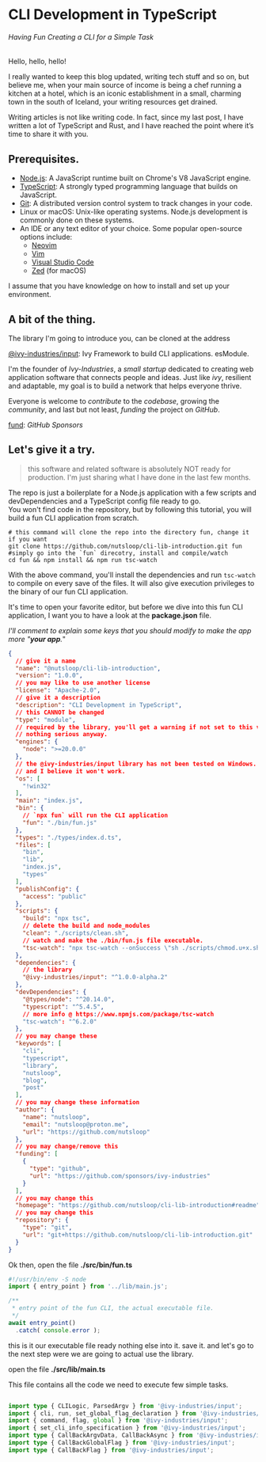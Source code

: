 # CLI Development in TypeScript

###### Having Fun Creating a CLI for a Simple Task

Hello, hello, hello!

I really wanted to keep this blog updated, writing tech stuff and so on, but believe me, when your main source of income is being a chef running a kitchen at a hotel, which is an iconic establishment in a small, charming town in the south of Iceland, your writing resources get drained.

Writing articles is not like writing code. In fact, since my last post, I have written a lot of TypeScript and Rust, and I have reached the point where it’s time to share it with you.

## Prerequisites.

- [Node.js](https://nodejs.org/): A JavaScript runtime built on Chrome's V8 JavaScript engine.
- [TypeScript](https://www.typescriptlang.org/): A strongly typed programming language that builds on JavaScript.
- [Git](https://git-scm.com/): A distributed version control system to track changes in your code.
- Linux or macOS: Unix-like operating systems. Node.js development is commonly done on these systems.
- An IDE or any text editor of your choice. Some popular open-source options include: 
  -   [Neovim](https://neovim.io/)
  - [Vim](https://www.vim.org/)
  - [Visual Studio Code](https://code.visualstudio.com/)
  - [Zed](https://zed.dev/) (for macOS)

I assume that you have knowledge on how to install and set up your environment.

## A bit of the thing.

The library I'm going to introduce you, can be cloned at the address

[@ivy-industries/input](https://github.com/ivy-industries/input): Ivy Framework to build CLI applications. esModule.

I'm the founder of _Ivy-Industries_, a _small startup_ dedicated to creating web application software that connects people and ideas. Just like _ivy_, resilient and adaptable, my goal is to build a network that helps everyone thrive.

Everyone is welcome to _contribute_ to the _codebase_, growing the _community_, and last but not least, _funding_ the project on _GitHub_.

[fund](https://github.com/sponsors/ivy-industries): _GitHub Sponsors_

## Let's give it a try.

> this software and related software is absolutely NOT ready for production. I'm just sharing what I have done in the last few months.

The repo is just a boilerplate for a Node.js application with a few scripts and devDependencies and a TypeScript config file ready to go.  
You won't find code in the repository, but by following this tutorial, you will build a fun CLI application from scratch.

```shell
# this command will clone the repo into the directory fun, change it if you want
git clone https://github.com/nutsloop/cli-lib-introduction.git fun
#simply go into the `fun` direcotry, install and compile/watch
cd fun && npm install && npm run tsc-watch
```

With the above command, you'll install the dependencies and run `tsc-watch` to compile on every save of the files. It will also give execution privileges to the binary of our fun CLI application.

It's time to open your favorite editor, but before we dive into this fun CLI application, I want you to have a look at the **package.json** file.

_I'll comment to explain some keys that you should modify to make the app more "**your app**._"

```json
{
  // give it a name
  "name": "@nutsloop/cli-lib-introduction",
  "version": "1.0.0",
  // you may like to use another license
  "license": "Apache-2.0",
  // give it a description
  "description": "CLI Development in TypeScript",
  // this CANNOT be changed
  "type": "module",
  // required by the library, you'll get a warning if not set to this version
  // nothing serious anyway.
  "engines": {
    "node": ">=20.0.0"
  },
  // the @ivy-industries/input library has not been tested on Windows.
  // and I believe it won't work.
  "os": [
    "!win32"
  ],
  "main": "index.js",
  "bin": {
	// `npx fun` will run the CLI application
    "fun": "./bin/fun.js"
  },
  "types": "./types/index.d.ts",
  "files": [
    "bin",
    "lib",
    "index.js",
    "types"
  ],
  "publishConfig": {
    "access": "public"
  },
  "scripts": {
    "build": "npx tsc",
    // delete the build and node_modules
    "clean": "./scripts/clean.sh",
    // watch and make the ./bin/fun.js file executable.
    "tsc-watch": "npx tsc-watch --onSuccess \"sh ./scripts/chmod.u+x.sh\""
  },
  "dependencies": {
	// the library
    "@ivy-industries/input": "^1.0.0-alpha.2"
  },
  "devDependencies": {
    "@types/node": "^20.14.0",
    "typescript": "^5.4.5",
    // more info @ https://www.npmjs.com/package/tsc-watch
    "tsc-watch": "^6.2.0"
  },
  // you may change these
  "keywords": [
    "cli",
    "typescript",
    "library",
    "nutsloop",
    "blog",
    "post"
  ],
  // you may change these information
  "author": {
    "name": "nutsloop",
    "email": "nutsloop@proton.me",
    "url": "https://github.com/nutsloop"
  },
  // you may change/remove this
  "funding": [
    {
      "type": "github",
      "url": "https://github.com/sponsors/ivy-industries"
    }
  ],
  // you may change this
  "homepage": "https://github.com/nutsloop/cli-lib-introduction#readme",
  // you may change this
  "repository": {
    "type": "git",
    "url": "git+https://github.com/nutsloop/cli-lib-introduction.git"
  }
}
```

Ok then, open the file **./src/bin/fun.ts**

```TypeScript
#!/usr/bin/env -S node
import { entry_point } from '../lib/main.js';

/**
 * entry point of the fun CLI, the actual executable file.
 */
await entry_point()
  .catch( console.error );

```

this is it our executable file ready nothing else into it. save it. and let's go to the next step were we are going to actual use the library.

open the file **./src/lib/main.ts** 

This file contains all the code we need to execute few simple tasks.

```TypeScript

import type { CLILogic, ParsedArgv } from '@ivy-industries/input';
import { cli, run, set_global_flag_declaration } from '@ivy-industries/input';
import { command, flag, global } from '@ivy-industries/input';
import { set_cli_info_specification } from '@ivy-industries/input';
import type { CallBackArgvData, CallBackAsync } from '@ivy-industries/input';
import type { CallBackGlobalFlag } from '@ivy-industries/input';
import type { CallBackFlag } from '@ivy-industries/input';
```

